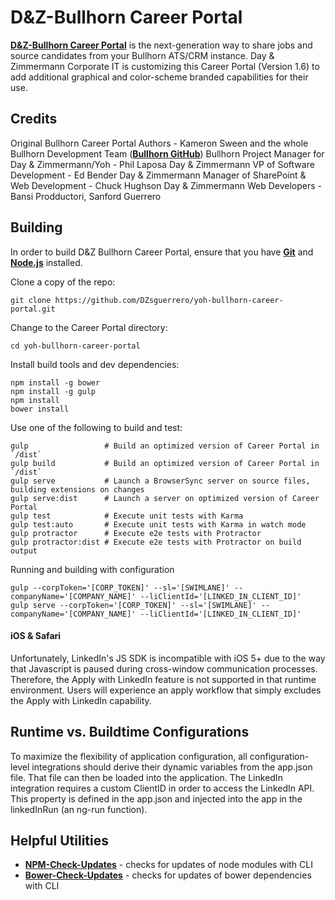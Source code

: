 # D&Z-Bullhorn Career Portal

**[D&Z-Bullhorn Career Portal](http://www.bullhorn.com)** is the next-generation way to share jobs and source candidates from your Bullhorn ATS/CRM instance. Day & Zimmermann Corporate IT is customizing this Career Portal (Version 1.6) to add additional graphical and color-scheme branded capabilities for their use.

## Credits

Original Bullhorn Career Portal Authors - Kameron Sween and the whole Bullhorn Development Team (**[Bullhorn GitHub](https://github.com/bullhorn/career-portal)**)
Bullhorn Project Manager for Day & Zimmermann/Yoh - Phil Laposa
Day & Zimmermann VP of Software Development - Ed Bender
Day & Zimmermann Manager of SharePoint & Web Development - Chuck Hughson
Day & Zimmermann Web Developers - Bansi Prodductori, Sanford Guerrero


## Building

In order to build D&Z Bullhorn Career Portal, ensure that you have **[Git](http://git-scm.com/downloads)** and **[Node.js](http://nodejs.org)** installed.

Clone a copy of the repo:

```
git clone https://github.com/DZsguerrero/yoh-bullhorn-career-portal.git
```

Change to the Career Portal directory:

```
cd yoh-bullhorn-career-portal
```

Install build tools and dev dependencies:

```
npm install -g bower
npm install -g gulp
npm install
bower install
```

Use one of the following to build and test:

```
gulp                 # Build an optimized version of Career Portal in `/dist`
gulp build           # Build an optimized version of Career Portal in `/dist`
gulp serve           # Launch a BrowserSync server on source files, building extensions on changes
gulp serve:dist      # Launch a server on optimized version of Career Portal
gulp test            # Execute unit tests with Karma
gulp test:auto       # Execute unit tests with Karma in watch mode
gulp protractor      # Execute e2e tests with Protractor
gulp protractor:dist # Execute e2e tests with Protractor on build output
```

Running and building with configuration

```
gulp --corpToken='[CORP_TOKEN]' --sl='[SWIMLANE]' --companyName='[COMPANY_NAME]' --liClientId='[LINKED_IN_CLIENT_ID]'
gulp serve --corpToken='[CORP_TOKEN]' --sl='[SWIMLANE]' --companyName='[COMPANY_NAME]' --liClientId='[LINKED_IN_CLIENT_ID]'
```

#### iOS & Safari

Unfortunately, LinkedIn's JS SDK is incompatible with iOS 5+ due to the way that Javascript is paused during cross-window
communication processes. Therefore, the Apply with LinkedIn feature is not supported in that runtime environment. Users will
experience an apply workflow that simply excludes the Apply with LinkedIn capability.


## Runtime vs. Buildtime Configurations

To maximize the flexibility of application configuration, all configuration-level integrations should derive their
dynamic variables from the app.json file. That file can then be loaded into the application. The LinkedIn integration
requires a custom ClientID in order to access the LinkedIn API. This property is defined in the app.json and injected
into the app in the linkedInRun (an ng-run function).

## Helpful Utilities

* **[NPM-Check-Updates](https://github.com/tjunnone/npm-check-updates)** - checks for updates of node modules with CLI
* **[Bower-Check-Updates](https://github.com/se-panfilov/bower-check-updates)** - checks for updates of bower dependencies with CLI
